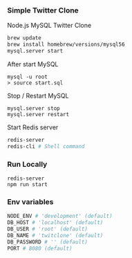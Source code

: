 ### Simple Twitter Clone

Node.js MySQL Twitter Clone

```sh
brew update
brew install homebrew/versions/mysql56
mysql.server start
```

After start MySQL
```
mysql -u root
> source start.sql
```

Stop / Restart MySQL
```
mysql.server stop
mysql.server restart 
```

Start Redis server

```sh
redis-server
redis-cli # Shell command
```

### Run Locally

```
redis-server
npm run start
```

### Env variables

```sh
NODE_ENV # 'development' (default)
DB_HOST # 'localhost' (default)
DB_USER # 'root' (default)
DB_NAME # 'twitclone' (default)
DB_PASSWORD # '' (default)
PORT # 8080 (default)
```